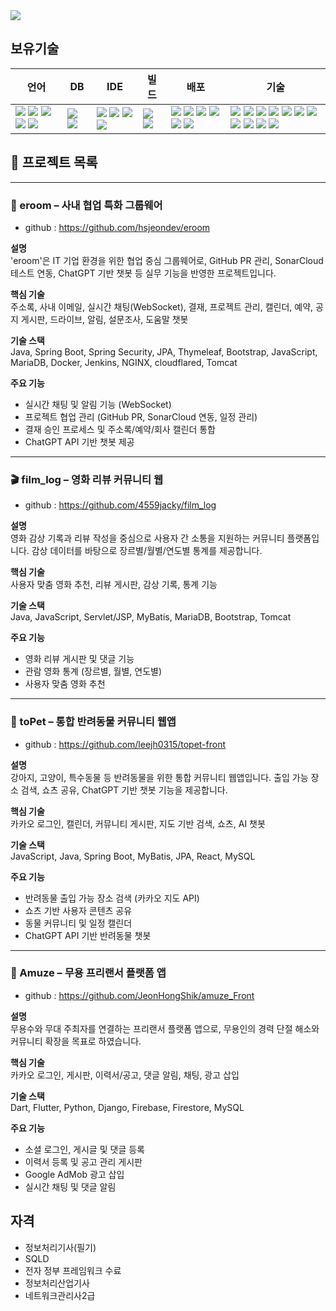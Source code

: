 <img src="https://capsule-render.vercel.app/api?type=venom&color=timeAuto&height=300&section=header&text=안녕하세요%20전홍식입니다&fontSize=50" />

## 보유기술
| 언어                                                                                                                                                                                                                                                                                                                                                                                                                                                                                                                                                        | DB                                                                                                                                                                                                                                   | IDE                                                                                                                                                                                                                                                                                                                                                                                                                                                                             | 빌드                                                                                                                                                                                                                     | 배포                                                                                                                                                                                                                                                                                                                                                                                                                                                                                                                                                                                                                                                            | 기술                                                                                                                                                                                                                                                                                                                                                                                                                                                                                                                                                                                                                                                                                                                                                                                                                                                                                                                                                                                                                                                                                                                                                                   |
| --------------------------------------------------------------------------------------------------------------------------------------------------------------------------------------------------------------------------------------------------------------------------------------------------------------------------------------------------------------------------------------------------------------------------------------------------------------------------------------------------------------------------------------------------------- | ------------------------------------------------------------------------------------------------------------------------------------------------------------------------------------------------------------------------------------ | ------------------------------------------------------------------------------------------------------------------------------------------------------------------------------------------------------------------------------------------------------------------------------------------------------------------------------------------------------------------------------------------------------------------------------------------------------------------------------- | ---------------------------------------------------------------------------------------------------------------------------------------------------------------------------------------------------------------------- | ------------------------------------------------------------------------------------------------------------------------------------------------------------------------------------------------------------------------------------------------------------------------------------------------------------------------------------------------------------------------------------------------------------------------------------------------------------------------------------------------------------------------------------------------------------------------------------------------------------------------------------------------------------- | -------------------------------------------------------------------------------------------------------------------------------------------------------------------------------------------------------------------------------------------------------------------------------------------------------------------------------------------------------------------------------------------------------------------------------------------------------------------------------------------------------------------------------------------------------------------------------------------------------------------------------------------------------------------------------------------------------------------------------------------------------------------------------------------------------------------------------------------------------------------------------------------------------------------------------------------------------------------------------------------------------------------------------------------------------------------------------------------------------------------------------------------------------------------- |
| <img src="https://img.shields.io/badge/Java-%23ED8B00.svg?style=flat-square&logo=openjdk&logoColor=white"> <img src="https://img.shields.io/badge/JavaScript-%23323330.svg?style=flat-square&logo=javascript&logoColor=%23F7DF1E"> <img src="https://img.shields.io/badge/HTML5-%23E34F26.svg?style=flat-square&logo=html5&logoColor=white"> <img src="https://img.shields.io/badge/CSS3-%231572B6.svg?style=flat-square&logo=css3&logoColor=white"> <img src="https://img.shields.io/badge/Dart-0175C2.svg?style=flat-square&logo=dart&logoColor=white"> | <img src="https://img.shields.io/badge/MariaDB-003545.svg?style=flat-square&logo=mariadb&logoColor=white"> <img src="https://img.shields.io/badge/Cloud%20Firestore-FFCA28.svg?style=flat-square&logo=google-cloud&logoColor=black"> | <img src="https://img.shields.io/badge/Eclipse-FE7A16.svg?style=flat-square&logo=Eclipse&logoColor=white"> <img src="https://img.shields.io/badge/Spring%20Tools%204-6DB33F.svg?style=flat-square&logo=spring&logoColor=white"> <img src="https://img.shields.io/badge/VSCode-007ACC.svg?style=flat-square&logo=visual-studio-code&logoColor=white"> <img src="https://img.shields.io/badge/Android%20Studio-3DDC84.svg?style=flat-square&logo=android-studio&logoColor=white"> | <img src="https://img.shields.io/badge/Gradle-02303A.svg?style=flat-square&logo=gradle&logoColor=white"> <img src="https://img.shields.io/badge/Maven-C71A36.svg?style=flat-square&logo=apache-maven&logoColor=white"> | <img src="https://img.shields.io/badge/Tomcat-F8DC75.svg?style=flat-square&logo=apache-tomcat&logoColor=black"> <img src="https://img.shields.io/badge/Linux-FCC624.svg?style=flat-square&logo=linux&logoColor=black"> <img src="https://img.shields.io/badge/AWS-232F3E.svg?style=flat-square&logo=amazon-aws&logoColor=white"> <img src="https://img.shields.io/badge/Docker-2496ED.svg?style=flat-square&logo=docker&logoColor=white"> <img src="https://img.shields.io/badge/Jenkins-D24939.svg?style=flat-square&logo=jenkins&logoColor=white"> <img src="https://img.shields.io/badge/GitHub-181717.svg?style=flat-square&logo=github&logoColor=white"> | <img src="https://img.shields.io/badge/Spring%20Boot-6DB33F.svg?style=flat-square&logo=springboot&logoColor=white"> <img src="https://img.shields.io/badge/Spring%20Framework-6DB33F.svg?style=flat-square&logo=spring&logoColor=white"> <img src="https://img.shields.io/badge/Spring%20Security-6DB33F.svg?style=flat-square&logo=springsecurity&logoColor=white"> <img src="https://img.shields.io/badge/MyBatis-181717.svg?style=flat-square&logo=mybatis&logoColor=white"> <img src="https://img.shields.io/badge/JSP-3776AB.svg?style=flat-square"> <img src="https://img.shields.io/badge/Thymeleaf-005F0F.svg?style=flat-square"> <img src="https://img.shields.io/badge/Bootstrap-7952B3.svg?style=flat-square&logo=bootstrap&logoColor=white"> <img src="https://img.shields.io/badge/jQuery-0769AD.svg?style=flat-square&logo=jquery&logoColor=white"> <img src="https://img.shields.io/badge/JSON-000000.svg?style=flat-square&logo=json&logoColor=white"> <img src="https://img.shields.io/badge/REST%20API-00A99D.svg?style=flat-square"> <img src="https://img.shields.io/badge/Firebase-FFCA28.svg?style=flat-square&logo=firebase&logoColor=black"> |


## 📁 프로젝트 목록

---

### 🏢 eroom – 사내 협업 특화 그룹웨어

- github : https://github.com/hsjeondev/eroom

**설명**  
'eroom'은 IT 기업 환경을 위한 협업 중심 그룹웨어로, GitHub PR 관리, SonarCloud 테스트 연동, ChatGPT 기반 챗봇 등 실무 기능을 반영한 프로젝트입니다.

**핵심 기술**  
주소록, 사내 이메일, 실시간 채팅(WebSocket), 결재, 프로젝트 관리, 캘린더, 예약, 공지 게시판, 드라이브, 알림, 설문조사, 도움말 챗봇

**기술 스택**  
Java, Spring Boot, Spring Security, JPA, Thymeleaf, Bootstrap, JavaScript, MariaDB, Docker, Jenkins, NGINX, cloudflared, Tomcat

**주요 기능**
- 실시간 채팅 및 알림 기능 (WebSocket)
- 프로젝트 협업 관리 (GitHub PR, SonarCloud 연동, 일정 관리)
- 결재 승인 프로세스 및 주소록/예약/회사 캘린더 통합
- ChatGPT API 기반 챗봇 제공

---

### 🎬 film_log – 영화 리뷰 커뮤니티 웹

- github : https://github.com/4559jacky/film_log

**설명**  
영화 감상 기록과 리뷰 작성을 중심으로 사용자 간 소통을 지원하는 커뮤니티 플랫폼입니다. 감상 데이터를 바탕으로 장르별/월별/연도별 통계를 제공합니다.

**핵심 기술**  
사용자 맞춤 영화 추천, 리뷰 게시판, 감상 기록, 통계 기능

**기술 스택**  
Java, JavaScript, Servlet/JSP, MyBatis, MariaDB, Bootstrap, Tomcat

**주요 기능**
- 영화 리뷰 게시판 및 댓글 기능
- 관람 영화 통계 (장르별, 월별, 연도별)
- 사용자 맞춤 영화 추천

---

### 🐾 toPet – 통합 반려동물 커뮤니티 웹앱

- github : https://github.com/leejh0315/topet-front

**설명**  
강아지, 고양이, 특수동물 등 반려동물을 위한 통합 커뮤니티 웹앱입니다. 출입 가능 장소 검색, 쇼츠 공유, ChatGPT 기반 챗봇 기능을 제공합니다.

**핵심 기술**  
카카오 로그인, 캘린더, 커뮤니티 게시판, 지도 기반 검색, 쇼츠, AI 챗봇

**기술 스택**  
JavaScript, Java, Spring Boot, MyBatis, JPA, React, MySQL

**주요 기능**
- 반려동물 출입 가능 장소 검색 (카카오 지도 API)
- 쇼츠 기반 사용자 콘텐츠 공유
- 동물 커뮤니티 및 일정 캘린더
- ChatGPT API 기반 반려동물 챗봇

---

### 💃 Amuze – 무용 프리랜서 플랫폼 앱

- github : https://github.com/JeonHongShik/amuze_Front

**설명**  
무용수와 무대 주최자를 연결하는 프리랜서 플랫폼 앱으로, 무용인의 경력 단절 해소와 커뮤니티 확장을 목표로 하였습니다.

**핵심 기술**  
카카오 로그인, 게시판, 이력서/공고, 댓글 알림, 채팅, 광고 삽입

**기술 스택**  
Dart, Flutter, Python, Django, Firebase, Firestore, MySQL

**주요 기능**
- 소셜 로그인, 게시글 및 댓글 등록
- 이력서 등록 및 공고 관리 게시판
- Google AdMob 광고 삽입
- 실시간 채팅 및 댓글 알림



## 자격
* 정보처리기사(필기)
* SQLD
* 전자 정부 프레임워크 수료
* 정보처리산업기사
* 네트워크관리사2급

